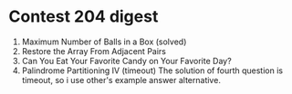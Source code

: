 # Contest 204 digest
1. Maximum Number of Balls in a Box (solved)
2. Restore the Array From Adjacent Pairs
3. Can You Eat Your Favorite Candy on Your Favorite Day?
4. Palindrome Partitioning IV (timeout)
The solution of fourth question is timeout, so i use other's example answer alternative.
